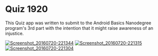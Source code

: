 # Quiz 1920

This Quiz app was written to submit to the Android Basics Nanodegree program's 3rd part with the intention that it might raise awareness of an injustice.

<a href='https://postimg.org/image/t3t18o8gd/' target='_blank'><img src='https://s6.postimg.org/t3t18o8gd/Screenshot_20160720_221344.png' border='0' alt="Screenshot_20160720-221344"/></a>
<a href='https://postimg.org/image/9zzpsbvm5/' target='_blank'><img src='https://s6.postimg.org/9zzpsbvm5/Screenshot_20160720_221315.png' border='0' alt="Screenshot_20160720-221315"/></a>
<a href='https://postimg.org/image/8yzh37eml/' target='_blank'><img src='https://s6.postimg.org/8yzh37eml/Screenshot_20160720_221304.png' border='0' alt="Screenshot_20160720-221304"/></a>